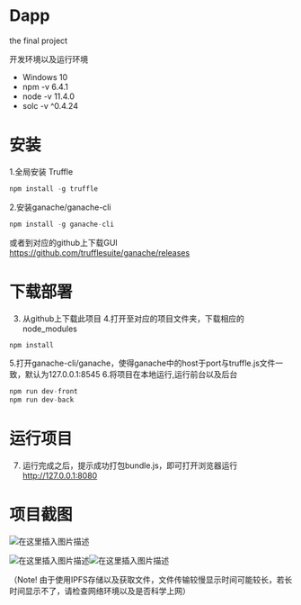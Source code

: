 # Dapp
the final project

开发环境以及运行环境
- Windows 10
- npm -v 6.4.1
- node -v 11.4.0
- solc -v ^0.4.24

# 安装
1.全局安装 Truffle 
```javascript
npm install -g truffle
```
2.安装ganache/ganache-cli
```javascript
npm install -g ganache-cli
```
或者到对应的github上下载GUI
https://github.com/trufflesuite/ganache/releases
# 下载部署
3. 从github上下载此项目
4.打开至对应的项目文件夹，下载相应的node_modules
```javascript
npm install
```
5.打开ganache-cli/ganache，使得ganache中的host于port与truffle.js文件一致，默认为127.0.0.1:8545
6.将项目在本地运行,运行前台以及后台
```javascript
npm run dev-front
npm run dev-back
```
# 运行项目
7. 运行完成之后，提示成功打包bundle.js，即可打开浏览器运行 http://127.0.0.1:8080

# 项目截图
![在这里插入图片描述](https://img-blog.csdnimg.cn/20181224153533377.png?x-oss-process=image/watermark,type_ZmFuZ3poZW5naGVpdGk,shadow_10,text_aHR0cHM6Ly9ibG9nLmNzZG4ubmV0L3FxXzM2MzA0NTk2,size_16,color_FFFFFF,t_70)

![在这里插入图片描述](https://img-blog.csdnimg.cn/20181224153644390.jpg?x-oss-process=image/watermark,type_ZmFuZ3poZW5naGVpdGk,shadow_10,text_aHR0cHM6Ly9ibG9nLmNzZG4ubmV0L3FxXzM2MzA0NTk2,size_16,color_FFFFFF,t_70)![在这里插入图片描述](https://img-blog.csdnimg.cn/20181224153657789.jpg?x-oss-process=image/watermark,type_ZmFuZ3poZW5naGVpdGk,shadow_10,text_aHR0cHM6Ly9ibG9nLmNzZG4ubmV0L3FxXzM2MzA0NTk2,size_16,color_FFFFFF,t_70)

（Note! 由于使用IPFS存储以及获取文件，文件传输较慢显示时间可能较长，若长时间显示不了，请检查网络环境以及是否科学上网）
